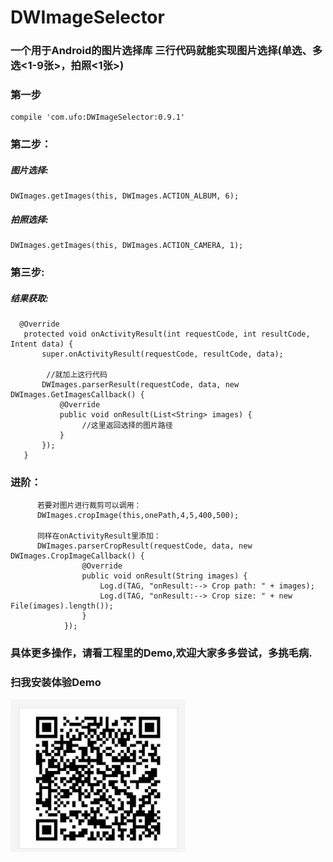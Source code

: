 # DWImageSelector
### 一个用于Android的图片选择库 三行代码就能实现图片选择(单选、多选<1-9张>，拍照<1张>)

### 第一步

    compile 'com.ufo:DWImageSelector:0.9.1'

### 第二步：
##### 图片选择:

    DWImages.getImages(this, DWImages.ACTION_ALBUM, 6);


##### 拍照选择:

    DWImages.getImages(this, DWImages.ACTION_CAMERA, 1);

### 第三步:
##### 结果获取:

      @Override
       protected void onActivityResult(int requestCode, int resultCode, Intent data) {
           super.onActivityResult(requestCode, resultCode, data);

            //就加上这行代码
           DWImages.parserResult(requestCode, data, new DWImages.GetImagesCallback() {
               @Override
               public void onResult(List<String> images) {
                    //这里返回选择的图片路径
               }
           });
       }

### 进阶：

          若要对图片进行裁剪可以调用：
          DWImages.cropImage(this,onePath,4,5,400,500);

          同样在onActivityResult里添加：
          DWImages.parserCropResult(requestCode, data, new DWImages.CropImageCallback() {
                    @Override
                    public void onResult(String images) {
                        Log.d(TAG, "onResult:--> Crop path: " + images);
                        Log.d(TAG, "onResult:--> Crop size: " + new File(images).length());
                    }
                });


 ### 具体更多操作，请看工程里的Demo,欢迎大家多多尝试，多挑毛病.

 ### 扫我安装体验Demo

<img src="https://github.com/123ufo/DWImageSelector/blob/master/imgs/ic_qrcode.jpg?raw=true" width="280"/>